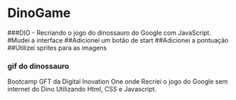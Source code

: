 # DinoGame
###DIO - Recriando o jogo do dinossauro do Google com JavaScript.
#Mudei a interface
##Adicionei um botão de start 
##Adicionei a pontuação
##Utilizei sprites para as imagens
### gif do dinossauro

Bootcamp GFT da Digital Inovation One onde Recriei o jogo do Google sem internet do Dino 
Utilizando Html, CSS e Javascript.
